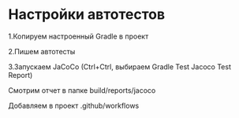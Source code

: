 # Настройки автотестов

1.Копируем настроенный Gradle в проект

2.Пишем автотесты

3.Запускаем JaCoCo (Ctrl+Ctrl, выбираем Gradle Test Jacoco Test Report)

Смотрим отчет в папке build/reports/jacoco

Добавляем в проект .github/workflows
